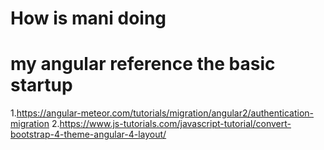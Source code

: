 # How is mani doing

# my angular reference the basic startup 
1.https://angular-meteor.com/tutorials/migration/angular2/authentication-migration
2.https://www.js-tutorials.com/javascript-tutorial/convert-bootstrap-4-theme-angular-4-layout/
